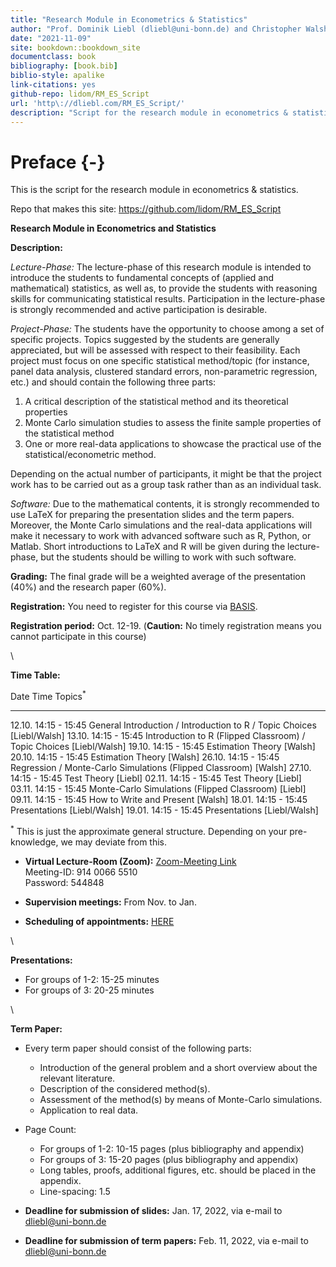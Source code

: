 ```yaml
--- 
title: "Research Module in Econometrics & Statistics"
author: "Prof. Dominik Liebl (dliebl@uni-bonn.de) and Christopher Walsh (cwalsh@uni-bonn.de)"
date: "2021-11-09"
site: bookdown::bookdown_site
documentclass: book
bibliography: [book.bib]
biblio-style: apalike
link-citations: yes
github-repo: lidom/RM_ES_Script
url: 'http\://dliebl.com/RM_ES_Script/'
description: "Script for the research module in econometrics & statistics (University Bonn)."
---
```


# Preface {-}


This is the script for the research module in econometrics & statistics. 


Repo that makes this site: https://github.com/lidom/RM_ES_Script


**Research Module in Econometrics and Statistics** 

**Description:**

*Lecture-Phase:* The lecture-phase of this research module is intended to introduce the students to fundamental concepts of (applied and mathematical) statistics, as well as, to provide the students with reasoning skills for communicating statistical results. Participation in the lecture-phase is strongly recommended and active participation is desirable. 

*Project-Phase:* The students have the opportunity to choose among a set of specific projects. Topics suggested by the students are generally appreciated, but will be assessed with respect to their feasibility. Each project must focus on one specific statistical method/topic (for instance, panel data analysis, clustered standard errors, non-parametric regression, etc.) and should contain the following three parts:

  1. A critical description of the statistical method and its theoretical properties 
  2. Monte Carlo simulation studies to assess the finite sample properties of the statistical method
  3. One or more real-data applications to showcase the practical use of the statistical/econometric method. 

Depending on the actual number of participants, it might be that the project work has to be carried out as a group task rather than as an individual task.

*Software:* Due to the mathematical contents, it is strongly recommended to use LaTeX for preparing the presentation slides and the term papers. Moreover, the Monte Carlo simulations and the real-data applications will make it necessary to work with advanced software such as R, Python, or Matlab. Short introductions to LaTeX and R will be given during the lecture-phase, but the students should be willing to work with such software. 

**Grading:** The final grade will be a weighted average of the presentation (40%) and the  research paper (60%).

**Registration:** You need to register for this course via [BASIS](https://basis.uni-bonn.de/). 

**Registration period:**  Oct. 12-19. (**Caution:** No timely registration means you cannot participate in this course)   


\


**Time Table:**

Date        Time               Topics$^*$
----------  -----------------  ---------------------------------
12.10.      14:15 - 15:45      General Introduction / Introduction to R / Topic Choices [Liebl/Walsh]
13.10.      14:15 - 15:45      Introduction to R (Flipped Classroom) / Topic Choices [Liebl/Walsh]
19.10.      14:15 - 15:45      Estimation Theory [Walsh]
20.10.      14:15 - 15:45      Estimation Theory [Walsh]
26.10.      14:15 - 15:45      Regression / Monte-Carlo Simulations (Flipped Classroom) [Walsh]
27.10.      14:15 - 15:45      Test Theory [Liebl]
02.11.      14:15 - 15:45      Test Theory [Liebl]
03.11.      14:15 - 15:45      Monte-Carlo Simulations  (Flipped Classroom) [Liebl]
09.11.      14:15 - 15:45      How to Write and Present [Walsh]
18.01.      14:15 - 15:45      Presentations [Liebl/Walsh]
19.01.      14:15 - 15:45      Presentations [Liebl/Walsh]

$^*$ This is just the approximate general structure. Depending on your pre-knowledge, we may deviate from this.


- **Virtual Lecture-Room (Zoom):** [Zoom-Meeting Link](https://uni-bonn.zoom.us/j/91400665510?pwd=RUl5NW9mMjcyQlk2VkRGbXFrSmJlQT09) \
Meeting-ID: 914 0066 5510\
Password: 544848

- **Supervision meetings:** From Nov. to Jan. 
- **Scheduling of appointments:** [HERE](https://docs.google.com/spreadsheets/d/1clb0ple3GaRlwod5JOKK84A996p1BKNMSs32JrqBZ_A/edit?usp=sharing)


\


**Presentations:**

* For groups of 1-2: 15-25 minutes
* For groups of   3: 20-25 minutes


\


**Term Paper:**

* Every term paper should consist of the following parts:
    * Introduction of the general problem and a short overview about the relevant literature.
    * Description of the considered method(s).
    * Assessment of the method(s) by means of Monte-Carlo simulations.
    * Application to real data.
* Page Count:
    * For groups of 1-2: 10-15 pages (plus bibliography and appendix)
    * For groups of 3: 15-20 pages (plus bibliography and appendix)
    * Long tables, proofs, additional figures, etc. should be placed in the appendix.
    * Line-spacing: 1.5
    
* **Deadline for submission of slides:** Jan. 17, 2022, via e-mail to [dliebl@uni-bonn.de](mailto:dliebl@uni-bonn.de)    
* **Deadline for submission of term papers:** Feb. 11, 2022, via e-mail to [dliebl@uni-bonn.de](mailto:dliebl@uni-bonn.de)





